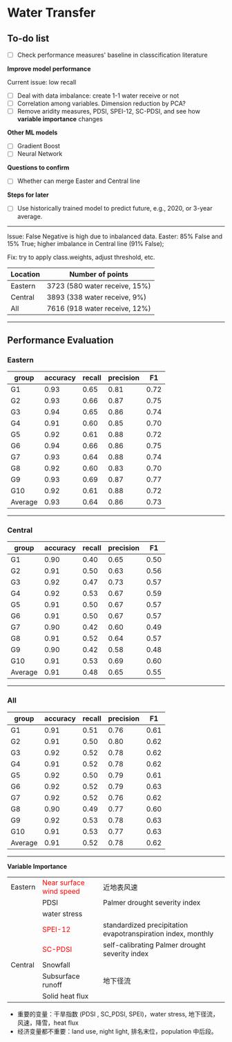 # Water Transfer

## To-do list

- [ ] Check performance measures' baseline in classcification literature

**Improve model performance**

Current issue: low recall

- [ ] Deal with data imbalance: create 1-1 water receive or not
- [ ] Correlation among variables. Dimension reduction by PCA?
- [ ] Remove aridity measures, PDSI, SPEI-12, SC-PDSI, and see how **variable importance** changes

**Other ML models**

- [ ] Gradient Boost
- [ ] Neural Network

**Questions to confirm**

- [ ] Whether can merge Easter and Central line

**Steps for later**

- [ ] Use historically trained model to predict future, e.g., 2020, or 3-year average.





___

Issue: False Negative is high due to inbalanced data. Easter: 85% False and 15% True; higher imbalance in Central line (91% False); 

Fix: try to apply class.weights, adjust threshold, etc.



| Location | Number of points              |
| -------- | ----------------------------- |
| Eastern  | 3723 (580 water receive, 15%) |
| Central  | 3893 (338 water receive, 9%)  |
| All      | 7616 (918 water receive, 12%) |





___

## Performance Evaluation

### Eastern

| group   | accuracy | recall | precision | F1   |
| ------- | -------- | ------ | --------- | ---- |
| G1      | 0.93     | 0.65   | 0.81      | 0.72 |
| G2      | 0.93     | 0.66   | 0.87      | 0.75 |
| G3      | 0.94     | 0.65   | 0.86      | 0.74 |
| G4      | 0.91     | 0.60   | 0.85      | 0.70 |
| G5      | 0.92     | 0.61   | 0.88      | 0.72 |
| G6      | 0.94     | 0.66   | 0.86      | 0.75 |
| G7      | 0.93     | 0.64   | 0.88      | 0.74 |
| G8      | 0.92     | 0.60   | 0.83      | 0.70 |
| G9      | 0.93     | 0.69   | 0.87      | 0.77 |
| G10     | 0.92     | 0.61   | 0.88      | 0.72 |
| Average | 0.93     | 0.64   | 0.86      | 0.73 |



___

### Central

| group   | accuracy | recall | precision | F1   |
| ------- | -------- | ------ | --------- | ---- |
| G1      | 0.90     | 0.40   | 0.65      | 0.50 |
| G2      | 0.91     | 0.50   | 0.63      | 0.56 |
| G3      | 0.92     | 0.47   | 0.73      | 0.57 |
| G4      | 0.92     | 0.53   | 0.67      | 0.59 |
| G5      | 0.91     | 0.50   | 0.67      | 0.57 |
| G6      | 0.91     | 0.50   | 0.67      | 0.57 |
| G7      | 0.90     | 0.42   | 0.60      | 0.49 |
| G8      | 0.91     | 0.52   | 0.64      | 0.57 |
| G9      | 0.90     | 0.42   | 0.58      | 0.48 |
| G10     | 0.91     | 0.53   | 0.69      | 0.60 |
| Average | 0.91     | 0.48   | 0.65      | 0.55 |



___

### All

| group   | accuracy | recall | precision | F1   |
| ------- | -------- | ------ | --------- | ---- |
| G1      | 0.91     | 0.51   | 0.76      | 0.61 |
| G2      | 0.91     | 0.50   | 0.80      | 0.62 |
| G3      | 0.92     | 0.52   | 0.78      | 0.62 |
| G4      | 0.91     | 0.52   | 0.78      | 0.62 |
| G5      | 0.92     | 0.50   | 0.79      | 0.61 |
| G6      | 0.92     | 0.52   | 0.79      | 0.63 |
| G7      | 0.92     | 0.52   | 0.76      | 0.62 |
| G8      | 0.90     | 0.49   | 0.77      | 0.60 |
| G9      | 0.92     | 0.53   | 0.78      | 0.63 |
| G10     | 0.91     | 0.53   | 0.77      | 0.63 |
| Average | 0.91     | 0.52   | 0.78      | 0.62 |



___

**Variable Importance**

<table><tbody>
  <tr>
    <td>Eastern</td>
    <td><span style='color:red'>Near surface wind speed</span></td>
    <td>近地表风速</td>
    <td></td>
  </tr>
  <tr>
    <td></td>
    <td>PDSI</td>
    <td>Palmer drought severity index</td>
    <td></td>
  </tr>
  <tr>
    <td></td>
    <td>water stress</td>
    <td></td>
    <td></td>
  </tr>
  <tr>
    <td></td>
    <td><span style='color:red'>SPEI-12</span></td>
    <td>standardized precipitation evapotranspiration index, monthly</td>
    <td></td>
  </tr>
  <tr>
    <td></td>
    <td><span style='color:red'>SC-PDSI</span></td>
    <td>self-calibrating Palmer drought severity index</td>
    <td></td>
  </tr>
  <tr>
    <td>Central</td>
    <td>Snowfall</td>
    <td></td>
    <td></td>
  </tr>
  <tr>
    <td></td>
    <td>Subsurface runoff</td>
    <td>地下径流</td>
    <td></td>
  </tr>
  <tr>
    <td></td>
    <td>Solid heat flux</td>
    <td></td>
    <td></td>
  </tr>
</tbody>
</table>

- 重要的变量：干旱指数 (PDSI , SC_PDSI, SPEI)，water stress, 地下径流，风速，降雪，heat flux
- 经济变量都不重要：land use, night light, 排名末位，population 中后段。
